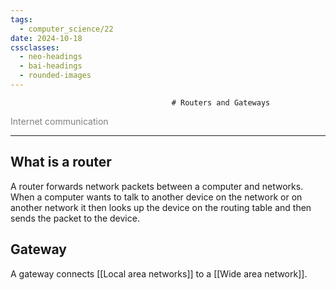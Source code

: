 ```yaml
---
tags:
  - computer_science/22
date: 2024-10-18
cssclasses:
  - neo-headings
  - bai-headings
  - rounded-images
---
```

                                        # Routers and Gateways
<p class="center" style="margin:0;color:gray;">Internet communication</p>

***
## What is a router
A router forwards network packets between a computer and networks. When a computer wants to talk to another device on the network or on another network it then looks up the device on the routing table and then sends the packet to the device.

## Gateway
A gateway connects [[Local area networks]] to a [[Wide area network]].